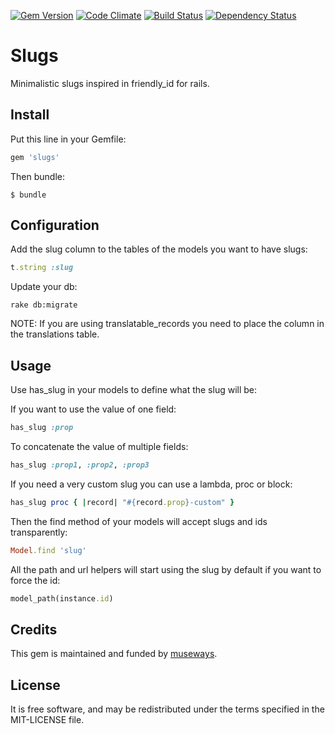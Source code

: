 [![Gem Version](https://badge.fury.io/rb/slugs.svg)](http://badge.fury.io/rb/slugs) [![Code Climate](https://codeclimate.com/github/museways/slugs/badges/gpa.svg)](https://codeclimate.com/github/museways/slugs) [![Build Status](https://travis-ci.org/museways/slugs.svg?branch=master)](https://travis-ci.org/museways/slugs) [![Dependency Status](https://gemnasium.com/museways/slugs.svg)](https://gemnasium.com/museways/slugs)

# Slugs

Minimalistic slugs inspired in friendly_id for rails.

## Install

Put this line in your Gemfile:
```ruby
gem 'slugs'
```

Then bundle:
```
$ bundle
```

## Configuration

Add the slug column to the tables of the models you want to have slugs:
```ruby
t.string :slug
```

Update your db:
```
rake db:migrate
```

NOTE: If you are using translatable_records you need to place the column in the translations table.

## Usage

Use has_slug in your models to define what the slug will be:

If you want to use the value of one field:
```ruby
has_slug :prop
```

To concatenate the value of multiple fields:
```ruby
has_slug :prop1, :prop2, :prop3
```

If you need a very custom slug you can use a lambda, proc or block:
```ruby
has_slug proc { |record| "#{record.prop}-custom" }
```

Then the find method of your models will accept slugs and ids transparently:
```ruby
Model.find 'slug'
```

All the path and url helpers will start using the slug by default if you want to force the id:
```ruby
model_path(instance.id)
```

## Credits

This gem is maintained and funded by [museways](http://museways.com).

## License

It is free software, and may be redistributed under the terms specified in the MIT-LICENSE file.
